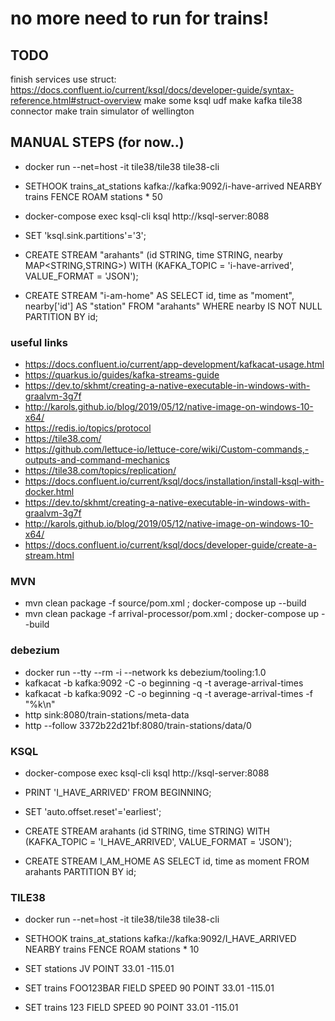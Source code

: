 # no more need to run for trains!

## TODO
finish services
use struct: https://docs.confluent.io/current/ksql/docs/developer-guide/syntax-reference.html#struct-overview
make some ksql udf
make kafka tile38 connector
make train simulator of wellington


## MANUAL STEPS (for now..)
* docker run --net=host -it tile38/tile38 tile38-cli
* SETHOOK trains_at_stations kafka://kafka:9092/i-have-arrived NEARBY trains FENCE ROAM stations * 50

* docker-compose exec ksql-cli ksql http://ksql-server:8088
* SET 'ksql.sink.partitions'='3';
* CREATE STREAM "arahants" (id STRING, time STRING, nearby MAP<STRING,STRING>) WITH (KAFKA_TOPIC = 'i-have-arrived', VALUE_FORMAT = 'JSON');
* CREATE STREAM "i-am-home" AS SELECT id, time as "moment", nearby['id'] AS "station" FROM "arahants" WHERE nearby IS NOT NULL PARTITION BY id;


### useful links
* https://docs.confluent.io/current/app-development/kafkacat-usage.html
* https://quarkus.io/guides/kafka-streams-guide
* https://dev.to/skhmt/creating-a-native-executable-in-windows-with-graalvm-3g7f
* http://karols.github.io/blog/2019/05/12/native-image-on-windows-10-x64/
* https://redis.io/topics/protocol
* https://tile38.com/
* https://github.com/lettuce-io/lettuce-core/wiki/Custom-commands,-outputs-and-command-mechanics
* https://tile38.com/topics/replication/
* https://docs.confluent.io/current/ksql/docs/installation/install-ksql-with-docker.html 
* https://dev.to/skhmt/creating-a-native-executable-in-windows-with-graalvm-3g7f
* http://karols.github.io/blog/2019/05/12/native-image-on-windows-10-x64/
* https://docs.confluent.io/current/ksql/docs/developer-guide/create-a-stream.html

### MVN 
* mvn clean package -f source/pom.xml ; docker-compose up --build
* mvn clean package -f arrival-processor/pom.xml ; docker-compose up --build


### debezium
* docker run --tty --rm -i --network ks debezium/tooling:1.0
* kafkacat -b kafka:9092 -C -o beginning -q -t average-arrival-times
* kafkacat -b kafka:9092 -C -o beginning -q -t average-arrival-times -f "%k\n"
* http sink:8080/train-stations/meta-data
* http --follow 3372b22d21bf:8080/train-stations/data/0

 
### KSQL
* docker-compose exec ksql-cli ksql http://ksql-server:8088

* PRINT 'I_HAVE_ARRIVED' FROM BEGINNING;

* SET 'auto.offset.reset'='earliest';
* CREATE STREAM arahants (id STRING, time STRING) WITH (KAFKA_TOPIC = 'I_HAVE_ARRIVED', VALUE_FORMAT = 'JSON');
* CREATE STREAM I_AM_HOME AS SELECT id, time as moment FROM arahants PARTITION BY id;


### TILE38
* docker run --net=host -it tile38/tile38 tile38-cli
* SETHOOK trains_at_stations kafka://kafka:9092/I_HAVE_ARRIVED NEARBY trains FENCE ROAM stations * 10

* SET stations JV POINT 33.01 -115.01
* SET trains FOO123BAR FIELD SPEED 90 POINT 33.01 -115.01

* SET trains 123 FIELD SPEED 90 POINT 33.01 -115.01

